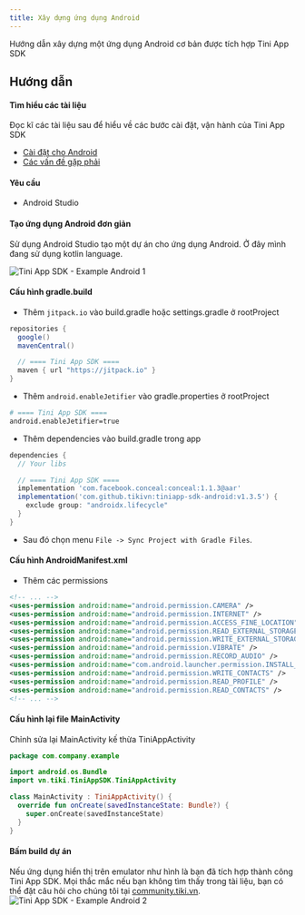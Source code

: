 ```yaml
---
title: Xây dựng ứng dụng Android
---
```


Hướng dẫn xây dựng một ứng dụng Android cơ bản được tích hợp Tini App SDK

## Hướng dẫn

#### Tìm hiểu các tài liệu

Đọc kĩ các tài liệu sau để hiểu về các bước cài đặt, vận hành của Tini App SDK

- [Cài đặt cho Android](/docs/sdk/setup-for-android)
- [Các vấn đề gặp phải](/docs/sdk/troubleshooting)

#### Yêu cầu

- Android Studio

#### Tạo ứng dụng Android đơn giản

Sử dụng Android Studio tạo một dự án cho ứng dụng Android. Ở đây mình đang sử dụng kotlin language.

<img src="/img/sdk/example-android-1.png"  alt="Tini App SDK - Example Android 1"/>

#### Cấu hình gradle.build

- Thêm `jitpack.io` vào build.gradle hoặc settings.gradle ở rootProject

```groovy
repositories {
  google()
  mavenCentral()

  // ==== Tini App SDK ====
  maven { url "https://jitpack.io" }
}
```

- Thêm `android.enableJetifier` vào gradle.properties ở rootProject

```bash
# ==== Tini App SDK ====
android.enableJetifier=true
```

- Thêm dependencies vào build.gradle trong app

```groovy
dependencies {
  // Your libs

  // ==== Tini App SDK ====
  implementation 'com.facebook.conceal:conceal:1.1.3@aar'
  implementation('com.github.tikivn:tiniapp-sdk-android:v1.3.5') {
    exclude group: "androidx.lifecycle"
  }
}
```

- Sau đó chọn menu `File -> Sync Project with Gradle Files`.

#### Cấu hình AndroidManifest.xml

- Thêm các permissions

```xml
<!-- ... -->
<uses-permission android:name="android.permission.CAMERA" />
<uses-permission android:name="android.permission.INTERNET" />
<uses-permission android:name="android.permission.ACCESS_FINE_LOCATION" />
<uses-permission android:name="android.permission.READ_EXTERNAL_STORAGE" />
<uses-permission android:name="android.permission.WRITE_EXTERNAL_STORAGE" />
<uses-permission android:name="android.permission.VIBRATE" />
<uses-permission android:name="android.permission.RECORD_AUDIO" />
<uses-permission android:name="com.android.launcher.permission.INSTALL_SHORTCUT" />
<uses-permission android:name="android.permission.WRITE_CONTACTS" />
<uses-permission android:name="android.permission.READ_PROFILE" />
<uses-permission android:name="android.permission.READ_CONTACTS" />
<!-- ... -->
```

#### Cấu hình lại file MainActivity

Chỉnh sửa lại MainActivity kế thừa TiniAppActivity

```kotlin
package com.company.example

import android.os.Bundle
import vn.tiki.TiniAppSDK.TiniAppActivity

class MainActivity : TiniAppActivity() {
  override fun onCreate(savedInstanceState: Bundle?) {
    super.onCreate(savedInstanceState)
  }
}
```

#### Bấm build dự án

Nếu ứng dụng hiển thị trên emulator như hình là bạn đã tích hợp thành công Tini App SDK. Mọi thắc mắc nếu bạn không tìm thấy trong tài liệu, bạn có thể đặt câu hỏi cho chúng tôi tại [community.tiki.vn](https://community.tiki.vn).
<img src="/img/sdk/example-android-2.png" alt="Tini App SDK - Example Android 2"/>
